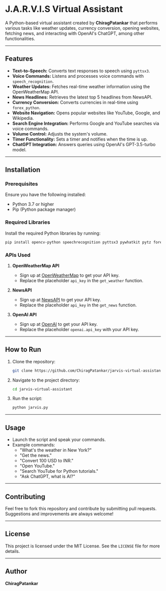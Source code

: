 # J.A.R.V.I.S Virtual Assistant

A Python-based virtual assistant created by **ChiragPatankar** that performs various tasks like weather updates, currency conversion, opening websites, fetching news, and interacting with OpenAI's ChatGPT, among other functionalities.

---

## Features

- **Text-to-Speech:** Converts text responses to speech using `pyttsx3`.
- **Voice Commands:** Listens and processes voice commands with `speech_recognition`.
- **Weather Updates:** Fetches real-time weather information using the OpenWeatherMap API.
- **News Headlines:** Retrieves the latest top 5 headlines from NewsAPI.
- **Currency Conversion:** Converts currencies in real-time using `forex_python`.
- **Website Navigation:** Opens popular websites like YouTube, Google, and Wikipedia.
- **Search Engine Integration:** Performs Google and YouTube searches via voice commands.
- **Volume Control:** Adjusts the system's volume.
- **Timer Functionality:** Sets a timer and notifies when the time is up.
- **ChatGPT Integration:** Answers queries using OpenAI's GPT-3.5-turbo model.

---

## Installation

### Prerequisites
Ensure you have the following installed:

- Python 3.7 or higher
- Pip (Python package manager)

### Required Libraries

Install the required Python libraries by running:
```bash
pip install opencv-python speechrecognition pyttsx3 pywhatkit pytz forex-python openai requests pyautogui
```

### APIs Used

1. **OpenWeatherMap API**
   - Sign up at [OpenWeatherMap](https://openweathermap.org/) to get your API key.
   - Replace the placeholder `api_key` in the `get_weather` function.

2. **NewsAPI**
   - Sign up at [NewsAPI](https://newsapi.org/) to get your API key.
   - Replace the placeholder `api_key` in the `get_news` function.

3. **OpenAI API**
   - Sign up at [OpenAI](https://openai.com/) to get your API key.
   - Replace the placeholder `openai.api_key` with your API key.

---

## How to Run

1. Clone the repository:
   ```bash
   git clone https://github.com/ChiragPatankar/jarvis-virtual-assistant.git
   ```

2. Navigate to the project directory:
   ```bash
   cd jarvis-virtual-assistant
   ```

3. Run the script:
   ```bash
   python jarvis.py
   ```

---

## Usage

- Launch the script and speak your commands.
- Example commands:
  - "What's the weather in New York?"
  - "Get the news."
  - "Convert 100 USD to INR."
  - "Open YouTube."
  - "Search YouTube for Python tutorials."
  - "Ask ChatGPT, what is AI?"

---

## Contributing

Feel free to fork this repository and contribute by submitting pull requests. Suggestions and improvements are always welcome!

---

## License

This project is licensed under the MIT License. See the `LICENSE` file for more details.

---

## Author

**ChiragPatankar**
